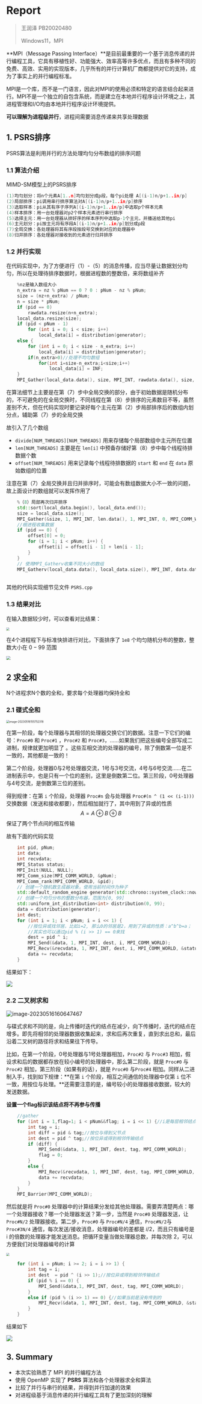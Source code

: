 # Report

> 王润泽 PB20020480
>
> Windows11，MPI

**MPI（Message Passing Interface）**是目前最重要的一个基于消息传递的并行编程工具，它具有移植性好、功能强大、效率高等许多优点，而且有多种不同的免费、高效、实用的实现版本，几乎所有的并行计算机厂商都提供对它的支持，成为了事实上的并行编程标准。

MPI是一个库，而不是一门语言，因此对MPI的使用必须和特定的语言结合起来进行。MPI不是一个独立的自包含系统，而是建立在本地并行程序设计环境之上，其进程管理和I/O均由本地并行程序设计环境提供。

**可以理解为进程级并行**，进程间需要消息传递来共享处理数据

## 1. PSRS排序

PSRS算法是利用并行的方法处理均匀分布数组的排序问题

### 1.1 算法介绍

MIMD-SM模型上的PSRS排序

```cpp
(1)均匀划分：将n个元素A[1..n]均匀划分成p段，每个pi处理 A[(i-1)n/p+1..in/p]
(2)局部排序：pi调用串行排序算法对A[(i-1)n/p+1..in/p]排序
(3)选取样本：pi从其有序子序列A[(i-1)n/p+1..in/p]中选取p个样本元素
(4)样本排序：用一台处理器对p2个样本元素进行串行排序
(5)选择主元：用一台处理器从排好序的样本序列中选取p-1个主元，并播送给其他pi
(6)主元划分：pi按主元将有序段A[(i-1)n/p+1..in/p]划分成p段
(7)全局交换：各处理器将其有序段按段号交换到对应的处理器中
(8)归并排序：各处理器对接收到的元素进行归并排序
```

### 1.2 并行实现

在代码实现中，为了方便进行（1）-（5）的消息传播，应当尽量让数据划分均匀，所以在处理待排序数据时，根据进程数的整数倍，来将数组补齐

```cpp
 	%nz是输入数组大小
 	n_extra = nz % pNum == 0 ? 0 : pNum - nz % pNum;
    size = (nz+n_extra) / pNum;
    n = size * pNum;
    if (pid == 0) 
        rawdata.resize(n+n_extra);
    local_data.resize(size);
    if (pid < pNum - 1) 
        for (int i = 0; i < size; i++)
            local_data[i] = distribution(generator);
    else {
        for (int i = 0; i < size - n_extra; i++)
            local_data[i] = distribution(generator);
        if(n_extra>0)//处理不均匀数组
            for(int i=size-n_extra;i<size;i++)
			    local_data[i] = INF;
    }
    MPI_Gather(local_data.data(), size, MPI_INT, rawdata.data(), size, MPI_INT, 0, MPI_COMM_WORLD);
```

在算法细节上主要是在第（7）步中全局交换的部分，由于初始数据是随机分布的，不可避免的在全局交换时，不同线程在第（8）步排序的元素数目不等，虽然差别不大，但在代码实现时要记录好每个主元在第（2）步局部排序后的数组内划分点，辅助第（7）步的全局交换

故引入了几个数组

- `divide[NUM_THREADS][NUM_THREADS]` 用来存储每个局部数组中主元所在位置
- `len[NUM_THREADS]` 主要是在 `len[i]` 中预备存储好第（8）步中每个线程待排数据个数
- `offset[NUM_THREADS]` 用来记录每个线程待排数据的 `start` 和 `end` 在 `data` 原始数组的位置

注意在第（7）全局交换并且归并排序时，可能会有数组数据大小不一致的问题，故上面设计的数组就可以发挥作用了

```cpp
   	%（8）局部再次归并排序
   	std::sort(local_data.begin(), local_data.end());
    size = local_data.size();
    MPI_Gather(&size, 1, MPI_INT, len.data(), 1, MPI_INT, 0, MPI_COMM_WORLD);
    //根进程收集数据
    if (pid == 0) {
        offset[0] = 0;
        for (i = 1; i < pNum; i++) {
            offset[i] = offset[i - 1] + len[i - 1];
        }
    }
    // 使用MPI_Gatherv收集不同大小的数组
    MPI_Gatherv(local_data.data(), local_data.size(), MPI_INT, data.data(), len.data(), offset.data(), MPI_INT, 0, MPI_COMM_WORLD);
    
```

其他的代码实现细节见文件 `PSRS.cpp`

### 1.3 结果对比

在输入数据较少时，可以查看对比结果：

<img src="./img/result.png" style="zoom:50%;" />



在4个进程程下与标准快排进行对比，下面排序了 `1e8` 个均匀随机分布的整数，整数大小在 $0-99$ 范围

<img src="./img/compare.png" style="zoom: 67%;" />

## 2 求全和

N个进程求N个数的全和，要求每个处理器均保持全和

### 2.1 碟式全和

<img src="/C:/Users/Lenovo/AppData/Roaming/Typora/typora-user-images/image-20230516155752318.png" alt="image-20230516155752318" style="zoom:50%;" />

在第一阶段，每个处理器与其相邻的处理器交换它们的数据。注意一下它们的编号：`Proc#0` 和 `Proc#1` ，`Proc#2` 和 `Proc#3`，……如果我们把这些编号全部写成二进制，规律就更加明显了 。这些互相交流的处理器的编号，除了倒数第一位是不一致的，其他都是一致的！

第二个阶段，处理器0与2号处理器交流，1号与3号交流，4号与6号交流……在二进制表示中，也是只有一个位的差别，这里是倒数第二位。第三阶段，0号处理器与4号交流，是倒数第三位的差别。

得到规律：在第 `i` 个阶段，处理器 `Proc#n` 会与处理器 `Proc#(n ^ (1 << (i-1)))` 交换数据（发送和接收都要），然后相加就行了，其中用到了异或的性质
$$
A = A\oplus B\oplus B
$$
保证了两个节点间的相互传输

故有下面的代码实现

```cpp
	int pid, pNum;
	int data;
	int recvdata;
	MPI_Status status;
	MPI_Init(NULL, NULL);
	MPI_Comm_size(MPI_COMM_WORLD, &pNum);
	MPI_Comm_rank(MPI_COMM_WORLD, &pid);
	// 创建一个随机数生成器对象，使用当前时间作为种子
	std::default_random_engine generator(std::chrono::system_clock::now().time_since_epoch().count());
	// 创建一个均匀分布的整数分布器，范围为[0, 99]
	std::uniform_int_distribution<int> distribution(0, 99);
	data = distribution(generator);
	int dest;
	for (int i = 1; i < pNum; i = i << 1) {
		//按位异或找邻居，比如i=2, 那么0的邻居是2，用到了异或的性质：a^b^b=a；
		//其实也可以通过pid % (i >> 1) == 0来找
		dest = pid ^ i;
		MPI_Send(&data, 1, MPI_INT, dest, i, MPI_COMM_WORLD);
		MPI_Recv(&recvdata, 1, MPI_INT, dest, i, MPI_COMM_WORLD, &status);
		data += recvdata;
	}
```

结果如下：

![](./img/16_process_sum_butterfly.png)

### 2.2 二叉树求和

![image-20230516160647467](/C:/Users/Lenovo/AppData/Roaming/Typora/typora-user-images/image-20230516160647467.png)

与碟式求和不同的是，向上传播时迭代的结点在减少，向下传播时，迭代的结点在增多。即先将相邻的处理器数据收集起来，求和后再次重复，直到求出总和，最后沿着二叉树的路径将求和结果往下传导。

比如，在第一个阶段，0号处理器与1号处理器相加，`Proc#2` 与 `Proc#3`  相加，假设求和后的数据都存放在较小编号的处理器中，那么第二阶段，就是 `Proc#0` 与 `Proc#2`  相加，第三阶段（如果有的话），就是 `Proc#0` 与`Proc#4`  相加。同样从二进制入手，找到如下规律：**在第 `i` 个阶段，相互之间通信的处理器中仅第 `i` 位不一致，用按位与处理。**还需要注意的是，编号较小的处理器接收数据，较大的发送数据。

**设置一个flag标识该结点将不再参与传播**

```cpp
	//gather
	for (int i = 1,flag=1; i < pNum&&flag; i = i << 1) {//i是每层相邻结点差值
		int tag = i;
		int diff = pid & tag;//按位与得到父节点
		int dest = pid ^ tag;//按位异或得到相邻传输结点
		if (diff) {
			MPI_Send(&data, 1, MPI_INT, dest, tag, MPI_COMM_WORLD);
			flag = 0;
		}
		else {
			MPI_Recv(&recvdata, 1, MPI_INT, dest, tag, MPI_COMM_WORLD, &status);
			data += recvdata;
		}
	}
	MPI_Barrier(MPI_COMM_WORLD);
```

然后就是将 `Proc#0` 处理器中的计算结果分发给其他处理器。需要弄清楚两点：哪一个处理器接收？哪一个处理器发送？第一步，当然是 `Proc#0` 处理器发送，让 `Proc#N/2` 处理器接收。第二步，`Proc#0` 与 `Proc#N/4` 通信，`Proc#N/2`与 `Proc#3N/4` 通信，每次发送/接收消息，处理器编号的差都是 *i*/2，而且只有编号是 i 的倍数的处理器才能发送消息。把循环变量当做处理器总数，并每次除 2，可以方便我们对处理器编号的计算

<img src="./img/tree_scatter.png" style="zoom: 50%;" />

```cpp
	for (int i = pNum; i >= 2; i = i >> 1) {
		int tag = i;
		int dest  = pid ^ (i >> 1);//按位异或得到相邻传输结点 
		if (pid % i == 0) {
			MPI_Send(&data,1, MPI_INT, dest, tag, MPI_COMM_WORLD);
		}
		else if (pid % (i >> 1) == 0) {//如果当前是没有传到的
			MPI_Recv(&data, 1, MPI_INT, dest, tag, MPI_COMM_WORLD, &status);
		}
	}
```

结果如下

![](./img/16_process_sum_tree.png)

## 3. Summary

- 本次实验熟悉了 MPI 的并行编程方法
- 使用 OpenMP 实现了 **PSRS** 算法和各个处理器求全和算法
- 比较了并行与串行的结果，并得到并行加速的效果
- 对进程级基于消息传递的并行编程工具有了更加深刻的理解